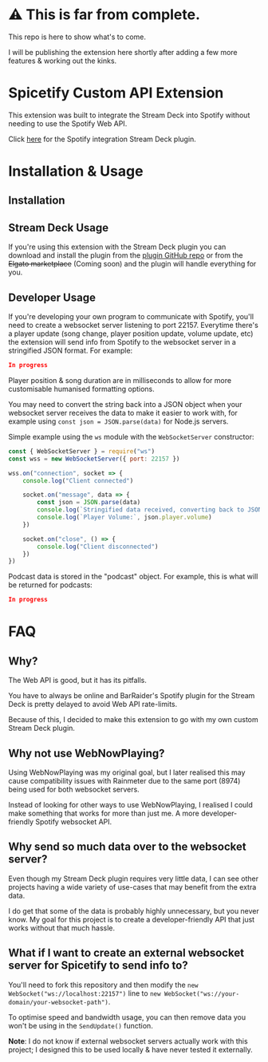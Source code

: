 # ⚠️ This is far from complete.
This repo is here to show what's to come.

I will be publishing the extension here shortly after adding a few more features & working out the kinks.

# Spicetify Custom API Extension
This extension was built to integrate the Stream Deck into Spotify without needing to use the Spotify Web API.

Click [here](https://github.com/TomH5634142b7/Spotify-Integration-Stream-Deck-Plugin) for the Spotify integration Stream Deck plugin.

# Installation & Usage
## Installation

## Stream Deck Usage
If you're using this extension with the Stream Deck plugin you can download and install the plugin from the [plugin GitHub repo](https://github.com/TomH5634142b7/Spotify-Integration-Stream-Deck-Plugin) or from the ~~Elgato marketplace~~ (Coming soon) and the plugin will handle everything for you.

## Developer Usage
If you're developing your own program to communicate with Spotify, you'll need to create a websocket server listening to port 22157. Everytime there's a player update (song change, player position update, volume update, etc) the extension will send info from Spotify to the websocket server in a stringified JSON format.
For example:
```json
In progress
```
Player position & song duration are in milliseconds to allow for more customisable humanised formatting options.

You may need to convert the string back into a JSON object when your websocket server receives the data to make it easier to work with, for example using `const json = JSON.parse(data)` for Node.js servers.

Simple example using the `ws` module with the `WebSocketServer` constructor:
```js
const { WebSocketServer } = require("ws")
const wss = new WebSocketServer({ port: 22157 })

wss.on("connection", socket => {
    console.log("Client connected")

    socket.on("message", data => {
        const json = JSON.parse(data)
        console.log(`Stringified data received, converting back to JSON:`, json)
        console.log(`Player Volume:`, json.player.volume)
    })

    socket.on("close", () => {
        console.log("Client disconnected")
    })
})
```

Podcast data is stored in the "podcast" object. For example, this is what will be returned for podcasts:
```json
In progress
```

# FAQ
## Why?
The Web API is good, but it has its pitfalls.

You have to always be online and BarRaider's Spotify plugin for the Stream Deck is pretty delayed to avoid Web API rate-limits.

Because of this, I decided to make this extension to go with my own custom Stream Deck plugin.

## Why not use WebNowPlaying?
Using WebNowPlaying was my original goal, but I later realised this may cause compatibility issues with Rainmeter due to the same port (8974) being used for both websocket servers.

Instead of looking for other ways to use WebNowPlaying, I realised I could make something that works for more than just me. A more developer-friendly Spotify websocket API.

## Why send so much data over to the websocket server?
Even though my Stream Deck plugin requires very little data, I can see other projects having a wide variety of use-cases that may benefit from the extra data.

I do get that some of the data is probably highly unnecessary, but you never know. My goal for this project is to create a developer-friendly API that just works without that much hassle.

## What if I want to create an external websocket server for Spicetify to send info to?
You'll need to fork this repository and then modify the `new WebSocket("ws://localhost:22157")` line to `new WebSocket("ws://your-domain/your-websocket-path")`.

To optimise speed and bandwidth usage, you can then remove data you won't be using in the `SendUpdate()` function.

**Note**: I do not know if external websocket servers actually work with this project; I designed this to be used locally & have never tested it externally.
